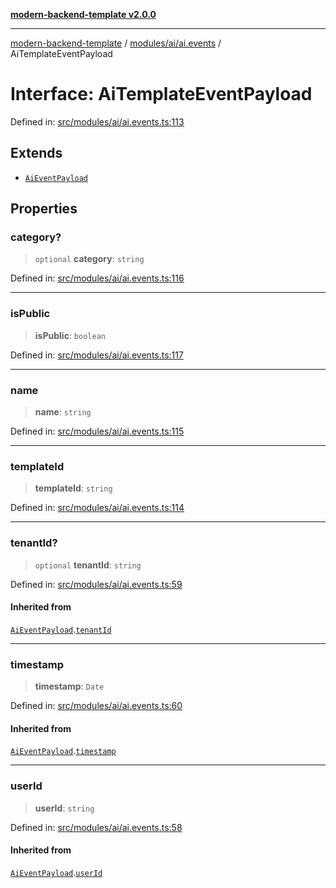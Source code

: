 [**modern-backend-template v2.0.0**](../../../../README.md)

***

[modern-backend-template](../../../../modules.md) / [modules/ai/ai.events](../README.md) / AiTemplateEventPayload

# Interface: AiTemplateEventPayload

Defined in: [src/modules/ai/ai.events.ts:113](https://github.com/maemreyo/saas-4cus-nodejs/blob/1a77de11cd6eaefe66c31c7f5de281673fc25ce5/src/modules/ai/ai.events.ts#L113)

## Extends

- [`AiEventPayload`](AiEventPayload.md)

## Properties

### category?

> `optional` **category**: `string`

Defined in: [src/modules/ai/ai.events.ts:116](https://github.com/maemreyo/saas-4cus-nodejs/blob/1a77de11cd6eaefe66c31c7f5de281673fc25ce5/src/modules/ai/ai.events.ts#L116)

***

### isPublic

> **isPublic**: `boolean`

Defined in: [src/modules/ai/ai.events.ts:117](https://github.com/maemreyo/saas-4cus-nodejs/blob/1a77de11cd6eaefe66c31c7f5de281673fc25ce5/src/modules/ai/ai.events.ts#L117)

***

### name

> **name**: `string`

Defined in: [src/modules/ai/ai.events.ts:115](https://github.com/maemreyo/saas-4cus-nodejs/blob/1a77de11cd6eaefe66c31c7f5de281673fc25ce5/src/modules/ai/ai.events.ts#L115)

***

### templateId

> **templateId**: `string`

Defined in: [src/modules/ai/ai.events.ts:114](https://github.com/maemreyo/saas-4cus-nodejs/blob/1a77de11cd6eaefe66c31c7f5de281673fc25ce5/src/modules/ai/ai.events.ts#L114)

***

### tenantId?

> `optional` **tenantId**: `string`

Defined in: [src/modules/ai/ai.events.ts:59](https://github.com/maemreyo/saas-4cus-nodejs/blob/1a77de11cd6eaefe66c31c7f5de281673fc25ce5/src/modules/ai/ai.events.ts#L59)

#### Inherited from

[`AiEventPayload`](AiEventPayload.md).[`tenantId`](AiEventPayload.md#tenantid)

***

### timestamp

> **timestamp**: `Date`

Defined in: [src/modules/ai/ai.events.ts:60](https://github.com/maemreyo/saas-4cus-nodejs/blob/1a77de11cd6eaefe66c31c7f5de281673fc25ce5/src/modules/ai/ai.events.ts#L60)

#### Inherited from

[`AiEventPayload`](AiEventPayload.md).[`timestamp`](AiEventPayload.md#timestamp)

***

### userId

> **userId**: `string`

Defined in: [src/modules/ai/ai.events.ts:58](https://github.com/maemreyo/saas-4cus-nodejs/blob/1a77de11cd6eaefe66c31c7f5de281673fc25ce5/src/modules/ai/ai.events.ts#L58)

#### Inherited from

[`AiEventPayload`](AiEventPayload.md).[`userId`](AiEventPayload.md#userid)

